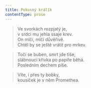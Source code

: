 ```yaml
---
title: Pokusný králík
contentType: prose
---
```


> Ve svorkách rozpjatý je,  
> v srdci mu jehla ssaje krev.  
> On mlčí, mlčí důvěřivě.  
> Chtěl by se ještě vrátit pro mrkev.

  

> Točí se buben, smrt jde tiše,  
> slábnoucí křivka po papíře běhá.  
> Posledním dechem píše.

  

> Víte, i přes ty bobky,  
> kousíček je v něm Promethea.
